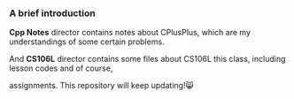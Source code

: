 ### A brief introduction 


**Cpp Notes** director contains notes about CPlusPlus, which are my understandings of some certain problems.

And **CS106L** director contains some files about CS106L this class, including lesson codes and of course, 

assignments. This repository will keep updating!😸
